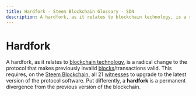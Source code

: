 ```yaml
---
title: Hardfork - Steem Blockchain Glossary - SDN
description: A hardfork, as it relates to blockchain technology, is a radical change to the protocol that makes previously invalid blocks/transactions valid. 
---
```

# Hardfork

A hardfork, as it relates to [blockchain technology](/glossary/blockchain.md), is a radical change to the protocol that makes previously invalid [blocks](/glossary/block.md)/transactions valid. This requires, on the [Steem Blockchain](/glossary/steem-blockchain.md), all 21 [witnesses](/glossary/witness.md) to upgrade to the latest version of the protocol software. Put differently, a **hardfork** is a permanent divergence from the previous version of the blockchain. 